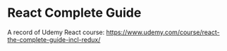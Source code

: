 # React Complete Guide

A record of Udemy React course: https://www.udemy.com/course/react-the-complete-guide-incl-redux/
